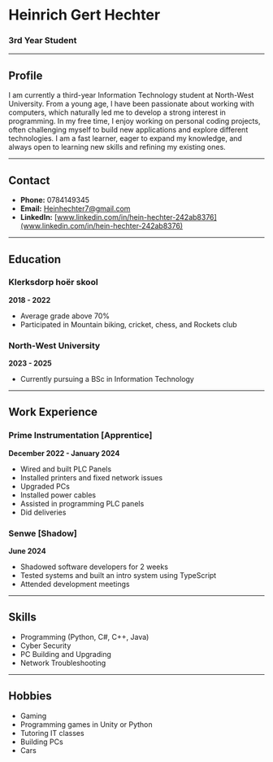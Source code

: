 
# Heinrich Gert Hechter

### 3rd Year Student

---

## Profile  
I am currently a third-year Information Technology student at North-West University. From a young age, I have been passionate about working with computers, which naturally led me to develop a strong interest in programming. In my free time, I enjoy working on personal coding projects, often challenging myself to build new applications and explore different technologies. I am a fast learner, eager to expand my knowledge, and always open to learning new skills and refining my existing ones.

---

## Contact  
- **Phone:** 0784149345  
- **Email:** Heinhechter7@gmail.com  
- **LinkedIn:** [www.linkedin.com/in/hein-hechter-242ab8376](www.linkedin.com/in/hein-hechter-242ab8376)  

---

## Education  
### Klerksdorp hoër skool  
**2018 - 2022**  
- Average grade above 70%  
- Participated in Mountain biking, cricket, chess, and Rockets club  

### North-West University  
**2023 - 2025**  
- Currently pursuing a BSc in Information Technology  

---

## Work Experience  
### Prime Instrumentation [Apprentice]  
**December 2022 - January 2024**  
- Wired and built PLC Panels  
- Installed printers and fixed network issues  
- Upgraded PCs
- Installed power cables  
- Assisted in programming PLC panels
- Did deliveries 

### Senwe [Shadow]  
**June 2024**  
- Shadowed software developers for 2 weeks  
- Tested systems and built an intro system using TypeScript  
- Attended development meetings  

---

## Skills  
- Programming (Python, C#, C++, Java)  
- Cyber Security  
- PC Building and Upgrading  
- Network Troubleshooting  

---

## Hobbies  
- Gaming  
- Programming games in Unity or Python  
- Tutoring IT classes  
- Building PCs
- Cars
